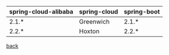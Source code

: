| spring-cloud-alibaba | spring-cloud | spring-boot |
| :- | :- | :- |
| 2.1.* | Greenwich | 2.1.* |
| 2.2.* | Hoxton | 2.2.* |

[back](../15.md)  